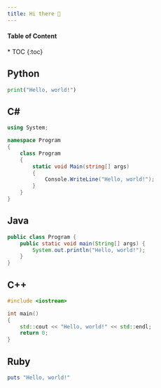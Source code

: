 ```yaml
---
title: Hi there 👋
---
```


<nav class="post-toc" markdown="1">
  <h4>Table of Content</h4>
* TOC
{:toc}
</nav>

## Python
```python
print("Hello, world!")
```

## C#
```c#
using System;

namespace Program
{
    class Program
    {
        static void Main(string[] args)
        {
            Console.WriteLine("Hello, world!");
        }
    }
}
```

## Java
```java
public class Program {
    public static void main(String[] args) {
        System.out.println("Hello, world!");
    }
}
```

## C++
```c++
#include <iostream>

int main()
{
    std::cout << "Hello, world!" << std::endl;
    return 0;
}
```

## Ruby
```ruby
puts "Hello, world!"